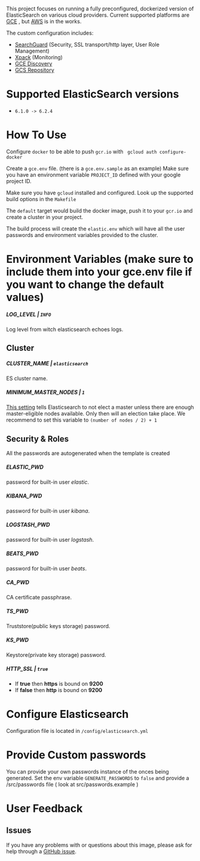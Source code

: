 This project focuses on running a fully preconfigured, dockerized version of ElasticSearch on various cloud providers. Current supported platforms are  [GCE](https://cloud.google.com/compute) , but [AWS](https://aws.amazon.com/) is in the works.

The custom configuration includes:
* [SearchGuard](https://search-guard.com/) (Security, SSL transport/http layer, User Role Management)
* [Xpack](https://www.elastic.co/guide/en/x-pack/current/xpack-introduction.html) (Monitoring)
* [GCE Discovery](https://www.elastic.co/guide/en/elasticsearch/plugins/6.2/discovery-gce.html)
* [GCS Repository](https://www.elastic.co/guide/en/elasticsearch/plugins/master/repository-gcs.html)


# Supported ElasticSearch versions

* `6.1.0 -> 6.2.4`

# How To Use
Configure `docker` to be able to push `gcr.io` with ` gcloud auth configure-docker`

Create a `gce.env` file. (there is a `gce.env.sample` as an example) Make sure you have an environment variable `PROJECT_ID` defined with your google project ID.

Make sure you have `gcloud` installed and configured. Look up the supported build options in the `Makefile`

The `default` target would build the docker image, push it to your `gcr.io` and create a cluster in your project.

The build process will create the `elastic.env` which will have all the user passwords and environment variables provided to the cluster.

# Environment Variables (make sure to include them into your gce.env file if you want to change the default values)

##### LOG_LEVEL | `INFO`

Log level from witch elasticsearch echoes logs.

## Cluster

##### CLUSTER_NAME | `elasticsearch`
ES cluster name.

##### MINIMUM_MASTER_NODES | `1`
[This setting]((https://www.elastic.co/guide/en/elasticsearch/guide/1.x/_important_configuration_changes.html#_minimum_master_nodes)) tells Elasticsearch to not elect a master unless there are enough master-eligible nodes available. Only then will an election take place.
We recommend to set this variable to `(number of nodes / 2) + 1`

## Security & Roles
All the passwords are autogenerated when the template is created
##### ELASTIC_PWD
password for built-in user *elastic*.

##### KIBANA_PWD
password for built-in user *kibana*.

##### LOGSTASH_PWD
password for built-in user *logstash*.

##### BEATS_PWD
password for built-in user *beats*.

##### CA_PWD
CA certificate passphrase.

##### TS_PWD
Truststore(public keys storage) password.

##### KS_PWD
Keystore(private key storage) password.

##### HTTP_SSL | `true`
* If **true** then **https** is bound on **9200**
* If **false** then **http** is bound on **9200**

# Configure Elasticsearch

Configuration file is located in `/config/elasticsearch.yml`

# Provide Custom passwords

You can provide your own passwords instance of the onces being generated. Set the env variable `GENERATE_PASSWORDS` to `false` and provide a /src/passwords file ( look at src/passwords.example )


# User Feedback
## Issues
If you have any problems with or questions about this image, please ask for help through a [GitHub issue](https://github.com/ebates-inc/docker-elasticsearch/issues).
